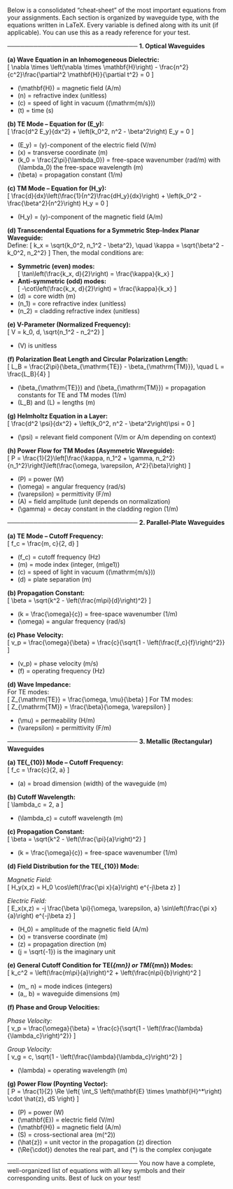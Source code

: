 Below is a consolidated “cheat‐sheet” of the most important equations from your assignments. Each section is organized by waveguide type, with the equations written in LaTeX. Every variable is defined along with its unit (if applicable). You can use this as a ready reference for your test.

──────────────────────────────
**1. Optical Waveguides**

**(a) Wave Equation in an Inhomogeneous Dielectric:**  
\[
\nabla \times \left(\nabla \times \mathbf{H}\right) - \frac{n^2}{c^2}\frac{\partial^2 \mathbf{H}}{\partial t^2} = 0
\]
- \(\mathbf{H}\) = magnetic field (A/m)  
- \(n\) = refractive index (unitless)  
- \(c\) = speed of light in vacuum (\(\mathrm{m/s}\))  
- \(t\) = time (s)

**(b) TE Mode – Equation for \(E_y\):**  
\[
\frac{d^2 E_y}{dx^2} + \left(k_0^2\, n^2 - \beta^2\right) E_y = 0
\]
- \(E_y\) = \(y\)-component of the electric field (V/m)  
- \(x\) = transverse coordinate (m)  
- \(k_0 = \frac{2\pi}{\lambda_0}\) = free-space wavenumber (rad/m) with \(\lambda_0\) the free-space wavelength (m)  
- \(\beta\) = propagation constant (1/m)

**(c) TM Mode – Equation for \(H_y\):**  
\[
\frac{d}{dx}\left(\frac{1}{n^2}\frac{dH_y}{dx}\right) + \left(k_0^2 - \frac{\beta^2}{n^2}\right) H_y = 0
\]
- \(H_y\) = \(y\)-component of the magnetic field (A/m)

**(d) Transcendental Equations for a Symmetric Step‐Index Planar Waveguide:**  
Define:
\[
k_x = \sqrt{k_0^2\, n_1^2 - \beta^2}, \quad \kappa = \sqrt{\beta^2 - k_0^2\, n_2^2}
\]
Then, the modal conditions are:  
- **Symmetric (even) modes:**  
  \[
  \tan\left(\frac{k_x\, d}{2}\right) = \frac{\kappa}{k_x}
  \]
- **Anti-symmetric (odd) modes:**  
  \[
  -\cot\left(\frac{k_x\, d}{2}\right) = \frac{\kappa}{k_x}
  \]
- \(d\) = core width (m)  
- \(n_1\) = core refractive index (unitless)  
- \(n_2\) = cladding refractive index (unitless)

**(e) V-Parameter (Normalized Frequency):**  
\[
V = k_0\, d\, \sqrt{n_1^2 - n_2^2}
\]
- \(V\) is unitless

**(f) Polarization Beat Length and Circular Polarization Length:**  
\[
L_B = \frac{2\pi}{\beta_{\mathrm{TE}} - \beta_{\mathrm{TM}}}, \quad L = \frac{L_B}{4}
\]
- \(\beta_{\mathrm{TE}}\) and \(\beta_{\mathrm{TM}}\) = propagation constants for TE and TM modes (1/m)  
- \(L_B\) and \(L\) = lengths (m)

**(g) Helmholtz Equation in a Layer:**  
\[
\frac{d^2 \psi}{dx^2} + \left(k_0^2\, n^2 - \beta^2\right)\psi = 0
\]
- \(\psi\) = relevant field component (V/m or A/m depending on context)

**(h) Power Flow for TM Modes (Asymmetric Waveguide):**  
\[
P = \frac{1}{2}\left[\frac{\kappa\, n_1^2 + \gamma\, n_2^2}{n_1^2}\right]\left(\frac{\omega\, \varepsilon\, A^2}{\beta}\right)
\]
- \(P\) = power (W)  
- \(\omega\) = angular frequency (rad/s)  
- \(\varepsilon\) = permittivity (F/m)  
- \(A\) = field amplitude (unit depends on normalization)  
- \(\gamma\) = decay constant in the cladding region (1/m)

──────────────────────────────
**2. Parallel-Plate Waveguides**

**(a) TE Mode – Cutoff Frequency:**  
\[
f_c = \frac{m\, c}{2\, d}
\]
- \(f_c\) = cutoff frequency (Hz)  
- \(m\) = mode index (integer, \(m\ge1\))  
- \(c\) = speed of light in vacuum (\(\mathrm{m/s}\))  
- \(d\) = plate separation (m)

**(b) Propagation Constant:**  
\[
\beta = \sqrt{k^2 - \left(\frac{m\pi}{d}\right)^2}
\]
- \(k = \frac{\omega}{c}\) = free-space wavenumber (1/m)  
- \(\omega\) = angular frequency (rad/s)

**(c) Phase Velocity:**  
\[
v_p = \frac{\omega}{\beta} = \frac{c}{\sqrt{1 - \left(\frac{f_c}{f}\right)^2}}
\]
- \(v_p\) = phase velocity (m/s)  
- \(f\) = operating frequency (Hz)

**(d) Wave Impedance:**  
For TE modes:  
\[
Z_{\mathrm{TE}} = \frac{\omega\, \mu}{\beta}
\]
For TM modes:  
\[
Z_{\mathrm{TM}} = \frac{\beta}{\omega\, \varepsilon}
\]
- \(\mu\) = permeability (H/m)  
- \(\varepsilon\) = permittivity (F/m)

──────────────────────────────
**3. Metallic (Rectangular) Waveguides**

**(a) TE\(_{10}\) Mode – Cutoff Frequency:**  
\[
f_c = \frac{c}{2\, a}
\]
- \(a\) = broad dimension (width) of the waveguide (m)

**(b) Cutoff Wavelength:**  
\[
\lambda_c = 2\, a
\]
- \(\lambda_c\) = cutoff wavelength (m)

**(c) Propagation Constant:**  
\[
\beta = \sqrt{k^2 - \left(\frac{\pi}{a}\right)^2}
\]
- \(k = \frac{\omega}{c}\) = free-space wavenumber (1/m)

**(d) Field Distribution for the TE\(_{10}\) Mode:**  

*Magnetic Field:*  
\[
H_y(x,z) = H_0 \cos\left(\frac{\pi x}{a}\right) e^{-j\beta z}
\]

*Electric Field:*  
\[
E_x(x,z) = -j \frac{\beta \pi}{\omega\, \varepsilon\, a} \sin\left(\frac{\pi x}{a}\right) e^{-j\beta z}
\]
- \(H_0\) = amplitude of the magnetic field (A/m)  
- \(x\) = transverse coordinate (m)  
- \(z\) = propagation direction (m)  
- \(j = \sqrt{-1}\) is the imaginary unit

**(e) General Cutoff Condition for TE\(_{mn}\) or TM\(_{mn}\) Modes:**  
\[
k_c^2 = \left(\frac{m\pi}{a}\right)^2 + \left(\frac{n\pi}{b}\right)^2
\]
- \(m,\, n\) = mode indices (integers)  
- \(a,\, b\) = waveguide dimensions (m)

**(f) Phase and Group Velocities:**  

*Phase Velocity:*  
\[
v_p = \frac{\omega}{\beta} = \frac{c}{\sqrt{1 - \left(\frac{\lambda}{\lambda_c}\right)^2}}
\]

*Group Velocity:*  
\[
v_g = c\, \sqrt{1 - \left(\frac{\lambda}{\lambda_c}\right)^2}
\]
- \(\lambda\) = operating wavelength (m)

**(g) Power Flow (Poynting Vector):**  
\[
P = \frac{1}{2} \Re \left\{ \int_S \left(\mathbf{E} \times \mathbf{H}^*\right) \cdot \hat{z}\, dS \right\}
\]
- \(P\) = power (W)  
- \(\mathbf{E}\) = electric field (V/m)  
- \(\mathbf{H}\) = magnetic field (A/m)  
- \(S\) = cross-sectional area (m\(^2\))  
- \(\hat{z}\) = unit vector in the propagation (z) direction  
- \(\Re\{\cdot\}\) denotes the real part, and \(*\) is the complex conjugate

──────────────────────────────
You now have a complete, well-organized list of equations with all key symbols and their corresponding units. Best of luck on your test!